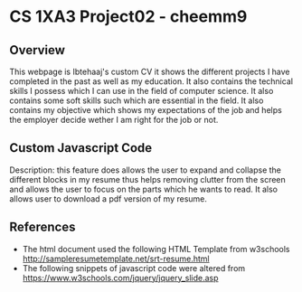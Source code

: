 # CS 1XA3 Project02 - cheemm9
## Overview
This webpage is Ibtehaaj's custom CV it shows the different projects I have completed in the past as well as
my education. It also contains the technical skills I possess which I can use in the field of computer science.
It also contains some soft skills such which are essential in the field. It also contains my objective which shows
my expectations of the job and helps the employer decide wether I am right for the job or not.
## Custom Javascript Code
Description: this feature does allows the user to expand and collapse the different blocks in my resume thus helps
removing clutter from the screen and allows the user to focus on the parts which he wants to read. It also allows 
user to download a pdf version of my resume.
## References
- The html document used the following HTML Template from w3schools
http://sampleresumetemplate.net/srt-resume.html
- The following snippets of javascript code were altered from
https://www.w3schools.com/jquery/jquery_slide.asp
